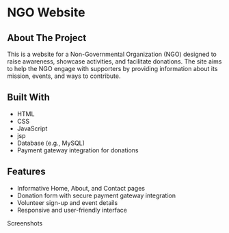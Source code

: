 # NGO Website

## About The Project
This is a website for a Non-Governmental Organization (NGO) designed to raise awareness, showcase activities, and facilitate donations. The site aims to help the NGO engage with supporters by providing information about its mission, events, and ways to contribute.

## Built With
- HTML
- CSS
- JavaScript
- jsp
-  Database (e.g., MySQL)
- Payment gateway integration for donations

## Features
- Informative Home, About, and Contact pages
- Donation form with secure payment gateway integration
- Volunteer sign-up and event details
- Responsive and user-friendly interface


Screenshots



